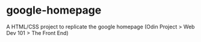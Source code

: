 # google-homepage
A HTML/CSS project to replicate the google homepage (Odin Project > Web Dev 101 > The Front End)
